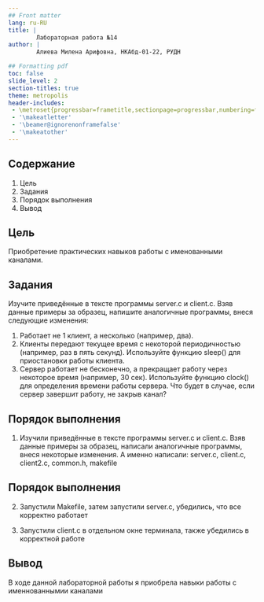 ```yaml
---
## Front matter
lang: ru-RU
title: |
        Лабораторная работа №14
author: |
        Алиева Милена Арифовна, НКАбд-01-22, РУДН

## Formatting pdf
toc: false
slide_level: 2
section-titles: true
theme: metropolis
header-includes:
 - \metroset{progressbar=frametitle,sectionpage=progressbar,numbering=fraction}
 - '\makeatletter'
 - '\beamer@ignorenonframefalse'
 - '\makeatother'
---
```


## Содержание

1) Цель
2) Задания
3) Порядок выполнения
4) Вывод

## Цель

Приобретение практических навыков работы с именованными каналами.

## Задания

Изучите приведённые в тексте программы server.c и client.c. Взяв данные примеры за образец, напишите аналогичные программы, внеся следующие изменения:
1. Работает не 1 клиент, а несколько (например, два).
2. Клиенты передают текущее время с некоторой периодичностью (например, раз в пять секунд). Используйте функцию sleep() для приостановки работы клиента.
3. Сервер работает не бесконечно, а прекращает работу через некоторое время (например, 30 сек). Используйте функцию clock() для определения времени работы сервера.
Что будет в случае, если сервер завершит работу, не закрыв канал?

## Порядок выполнения 

1.  Изучили приведённые в тексте программы server.c и client.c. Взяв данные примеры за образец, написали аналогичные программы, внеся некоторые изменения. А именно написали: server.c, client.c, client2.c, common.h, makefile

## Порядок выполнения 

2. Запустили Makefile, затем запустили server.c, убедились, что все корректно работает

3. Запустили client.c в отдельном окне терминала, также убедились в корректной работе

## Вывод 

В ходе данной лабораторной работы я приобрела навыки работы с именнованнымии каналами
